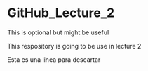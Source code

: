 # GitHub_Lecture_2
This is optional but might be useful

This respository is going to be use in lecture 2

Esta es una linea para descartar

